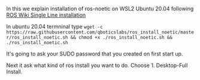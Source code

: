 In this we explain installation of ros-noetic on WSL2 Ubuntu 20.04 following [ROS Wiki Single Line installation](http://wiki.ros.org/ROS/Installation/TwoLineInstall/)

In ubuntu 20.04 termninal type
`wget -c https://raw.githubusercontent.com/qboticslabs/ros_install_noetic/master/ros_install_noetic.sh && chmod +x ./ros_install_noetic.sh && ./ros_install_noetic.sh`

It's going to ask your SUDO password that you created on first start up.

Next it ask what kind of ros install you want to do. Choose 1. Desktop-Full Install.
